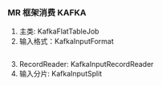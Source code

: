 ### MR 框架消费 KAFKA
1. 主类: KafkaFlatTableJob
2. 输入格式：KafkaInputFormat
```JAVA

```
3. RecordReader: KafkaInputRecordReader
4. 输入分片: KafkaInputSplit